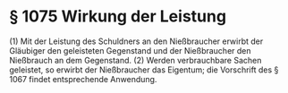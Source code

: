 # § 1075 Wirkung der Leistung
(1) Mit der Leistung des Schuldners an den Nießbraucher erwirbt der Gläubiger den geleisteten Gegenstand und der Nießbraucher den Nießbrauch an dem Gegenstand.
(2) Werden verbrauchbare Sachen geleistet, so erwirbt der Nießbraucher das Eigentum; die Vorschrift des § 1067 findet entsprechende Anwendung.